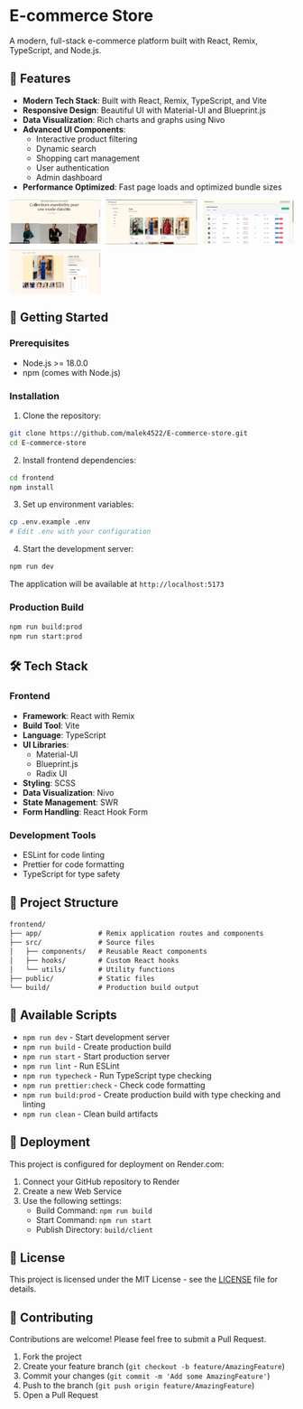# E-commerce Store

A modern, full-stack e-commerce platform built with React, Remix, TypeScript, and Node.js.

## 🌟 Features

- **Modern Tech Stack**: Built with React, Remix, TypeScript, and Vite
- **Responsive Design**: Beautiful UI with Material-UI and Blueprint.js
- **Data Visualization**: Rich charts and graphs using Nivo
- **Advanced UI Components**: 
  - Interactive product filtering
  - Dynamic search
  - Shopping cart management
  - User authentication
  - Admin dashboard
- **Performance Optimized**: Fast page loads and optimized bundle sizes

<div style="display: grid; grid-template-columns: repeat(3, 1fr); gap: 10px;">
  <img src="frontend/src/assets/web2.png" width="200">
  <img src="frontend/src/assets/web3.png" width="200">
  <img src="frontend/src/assets/web4.png" width="200">
  <img src="frontend/src/assets/web5.png" width="200">
</div>

## 🚀 Getting Started

### Prerequisites

- Node.js >= 18.0.0
- npm (comes with Node.js)

### Installation

1. Clone the repository:
```bash
git clone https://github.com/malek4522/E-commerce-store.git
cd E-commerce-store
```

2. Install frontend dependencies:
```bash
cd frontend
npm install
```

3. Set up environment variables:
```bash
cp .env.example .env
# Edit .env with your configuration
```

4. Start the development server:
```bash
npm run dev
```

The application will be available at `http://localhost:5173`

### Production Build

```bash
npm run build:prod
npm run start:prod
```

## 🛠️ Tech Stack

### Frontend
- **Framework**: React with Remix
- **Build Tool**: Vite
- **Language**: TypeScript
- **UI Libraries**: 
  - Material-UI
  - Blueprint.js
  - Radix UI
- **Styling**: SCSS
- **Data Visualization**: Nivo
- **State Management**: SWR
- **Form Handling**: React Hook Form

### Development Tools
- ESLint for code linting
- Prettier for code formatting
- TypeScript for type safety

## 📁 Project Structure

```
frontend/
├── app/              # Remix application routes and components
├── src/              # Source files
│   ├── components/   # Reusable React components
│   ├── hooks/        # Custom React hooks
│   └── utils/        # Utility functions
├── public/           # Static files
└── build/            # Production build output
```

## 🔧 Available Scripts

- `npm run dev` - Start development server
- `npm run build` - Create production build
- `npm run start` - Start production server
- `npm run lint` - Run ESLint
- `npm run typecheck` - Run TypeScript type checking
- `npm run prettier:check` - Check code formatting
- `npm run build:prod` - Create production build with type checking and linting
- `npm run clean` - Clean build artifacts

## 🚀 Deployment

This project is configured for deployment on Render.com:

1. Connect your GitHub repository to Render
2. Create a new Web Service
3. Use the following settings:
   - Build Command: `npm run build`
   - Start Command: `npm run start`
   - Publish Directory: `build/client`

## 📝 License

This project is licensed under the MIT License - see the [LICENSE](LICENSE) file for details.

## 🤝 Contributing

Contributions are welcome! Please feel free to submit a Pull Request.

1. Fork the project
2. Create your feature branch (`git checkout -b feature/AmazingFeature`)
3. Commit your changes (`git commit -m 'Add some AmazingFeature'`)
4. Push to the branch (`git push origin feature/AmazingFeature`)
5. Open a Pull Request

